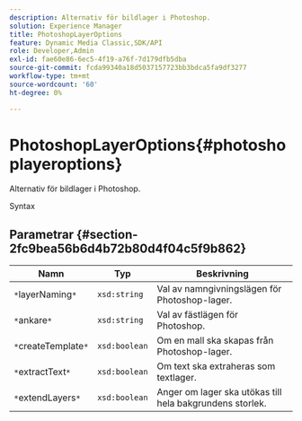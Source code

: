 ```yaml
---
description: Alternativ för bildlager i Photoshop.
solution: Experience Manager
title: PhotoshopLayerOptions
feature: Dynamic Media Classic,SDK/API
role: Developer,Admin
exl-id: fae60e86-6ec5-4f19-a76f-7d179dfb5dba
source-git-commit: fcda99340a18d5037157723bb3bdca5fa9df3277
workflow-type: tm+mt
source-wordcount: '60'
ht-degree: 0%

---
```


# PhotoshopLayerOptions{#photoshoplayeroptions}

Alternativ för bildlager i Photoshop.

Syntax

## Parametrar {#section-2fc9bea56b6d4b72b80d4f04c5f9b862}

| Namn | Typ | Beskrivning |
|---|---|---|
| `*`layerNaming`*` | `xsd:string` | Val av namngivningslägen för Photoshop-lager. |
| `*`ankare`*` | `xsd:string` | Val av fästlägen för Photoshop. |
| `*`createTemplate`*` | `xsd:boolean` | Om en mall ska skapas från Photoshop-lager. |
| `*`extractText`*` | `xsd:boolean` | Om text ska extraheras som textlager. |
| `*`extendLayers`*` | `xsd:boolean` | Anger om lager ska utökas till hela bakgrundens storlek. |
